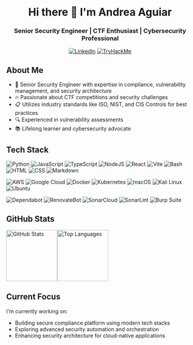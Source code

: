 <div align="center">
  <h1> Hi there 👋 I'm Andrea Aguiar </h1>
  <h3> Senior Security Engineer | CTF Enthusiast | Cybersecurity Professional </h3>

  [![LinkedIn](https://img.shields.io/badge/LinkedIn-%230077B5.svg?style=flat&logo=linkedin&logoColor=white)](https://linkedin.com/in/aguiar-andrea)
  [![TryHackMe](https://img.shields.io/badge/TryHackMe-%23212C42.svg?style=flat&logo=tryhackme&logoColor=white)](https://tryhackme.com/p/AndreaBacon)
</div>

## About Me

- 🔐 Senior Security Engineer with expertise in compliance, vulnerability management, and security architecture
- 🔥 Passionate about CTF competitions and security challenges
- 📋 Utilizes industry standards like ISO, NIST, and CIS Controls for best practices
- 🔍 Experienced in vulnerability assessments
- 📚 Lifelong learner and cybersecurity advocate

## Tech Stack

![Python](https://img.shields.io/badge/Python-3776AB?logo=python&logoColor=fff)
![JavaScript](https://img.shields.io/badge/JavaScript-F7DF1E?logo=javascript&logoColor=000)
![TypeScript](https://img.shields.io/badge/TypeScript-3178C6?logo=typescript&logoColor=fff)
![NodeJS](https://img.shields.io/badge/Node.js-6DA55F?logo=node.js&logoColor=white)
![React](https://img.shields.io/badge/React-%2320232a.svg?logo=react&logoColor=%2361DAFB)
![Vite](https://img.shields.io/badge/Vite-646CFF?logo=vite&logoColor=fff)
![Bash](https://img.shields.io/badge/Bash-4EAA25?logo=gnubash&logoColor=fff)
![HTML](https://img.shields.io/badge/HTML-%23E34F26.svg?logo=html5&logoColor=white)
![CSS](https://img.shields.io/badge/CSS-1572B6?logo=css3&logoColor=fff)
![Markdown](https://img.shields.io/badge/Markdown-%23000000.svg?logo=markdown&logoColor=white)

![AWS](https://img.shields.io/badge/AWS-%23FF9900.svg?logo=amazon-web-services&logoColor=white)
![Google Cloud](https://img.shields.io/badge/Google%20Cloud-%234285F4.svg?logo=google-cloud&logoColor=white)
![Docker](https://img.shields.io/badge/Docker-2496ED?logo=docker&logoColor=fff)
![Kubernetes](https://img.shields.io/badge/Kubernetes-326CE5?logo=kubernetes&logoColor=fff)
![macOS](https://img.shields.io/badge/macOS-000000?logo=apple&logoColor=F0F0F0)
![Kali Linux](https://img.shields.io/badge/Kali%20Linux-557C94?logo=kalilinux&logoColor=fff)
![Ubuntu](https://img.shields.io/badge/Ubuntu-E95420?logo=ubuntu&logoColor=white)

![Dependabot](https://img.shields.io/badge/Dependabot-025E8C?logo=dependabot&logoColor=fff)
![RenovateBot](https://img.shields.io/badge/RenovateBot-1A1F6C?logo=renovate&logoColor=fff)
![SonarCloud](https://img.shields.io/badge/SonarCloud-F3702A?logo=sonarcloud&logoColor=fff)
![SonarLint](https://img.shields.io/badge/-SonarLint-CB2029?logo=sonarlint&logoColor=white)
![Burp Suite](https://img.shields.io/badge/-Burp%20Suite-FF6633?logo=burpsuite&logoColor=fff)

## GitHub Stats

<img height="137px" src="https://github-readme-stats.vercel.app/api?username=andreaaguiar&hide_title=true&hide_border=true&show_icons=true&include_all_commits=true&count_private=true&line_height=21&text_color=000&icon_color=000&bg_color=0,ea6161,ffc64d,fffc4d,52fa5a&theme=graywhite" alt="GitHub Stats" /><img height="137px" src="https://github-readme-stats.vercel.app/api/top-langs/?username=andreaaguiar&hide=html&hide_title=true&hide_border=true&layout=compact&langs_count=6&exclude_repo=comp426,Redventures-Movie-Quotes&text_color=000&icon_color=fff&bg_color=0,52fa5a,4dfcff,c64dff&theme=graywhite" alt="Top Languages"/></a>

## Current Focus

I'm currently working on:

- Building secure compliance platform using modern tech stacks
- Exploring advanced security automation and orchestration
- Enhancing security architecture for cloud-native applications
